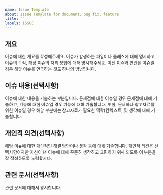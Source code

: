 ```yaml
---
name: Issue Template
about: Issue Template for document, bug fix, feature
title: ""
labels: ISSUE
---
```


## 개요

이슈에 대한 개요를 작성해주세요.
이슈가 발생하는 파일이나 클래스에 대해 명시하고 이슈의 목적, 해당 이슈의 처리 방법에 대해 명시해주세요.
이전 이슈와 연관된 이슈일 경우 해당 이슈를 언급하는 것도 하나의 방법입니다.

## 이슈 내용(선택사항)

이슈에 대한 내용을 기술하는 부분입니다. 문제점에 대한 이슈일 경우 문제점에 대해 기술하고, 기능에 대한 이슈일 경우 기능에 대해 기술합니다. 또한, 문서화나 참고자료를 위한 이슈일 경우 해당 부분에는 참고자료가 필요한 맥락(컨텍스트) 및 생각에 대해 기술합니다.

## 개인적 의견(선택사항)

해당 이슈에 대한 개인적인 해결 방안이나 생각 등에 대해 기술합니다. 개인적 의견은 선택사항이지만 자신이 낸 이슈에 대해 꾸준히 생각하고 고민하기 위해 되도록 이 부분을 잘 작성하도록 노력합시다.

## 관련 문서(선택사항)

관련 문서에 대해서 명시합니다.
